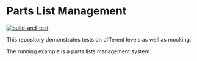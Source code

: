 # Parts List Management
[![build-and-test](https://github.com/haw-hamburg-tor/parts-list-management/actions/workflows/build-and-test.yml/badge.svg)](https://github.com/haw-hamburg-tor/parts-list-management/actions/workflows/build-and-test.yml)

This repository demonstrates tests on different levels
as well as mocking.

The running example is a parts lists management system.